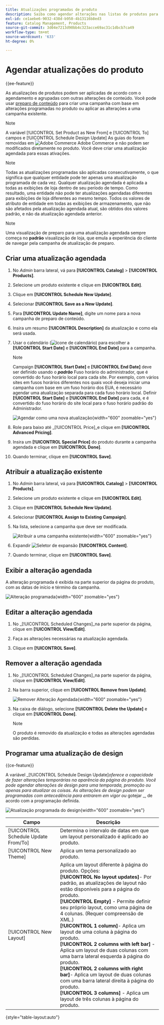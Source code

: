 ```yaml
---
title: Atualizações programadas de produto
description: Saiba como agendar alterações nas listas de produtos para dar suporte a campanhas e programas promocionais.
exl-id: ce1aebe6-9032-438d-b950-4b13116b8ed3
feature: Catalog Management, Products
source-git-commit: 3d04e7213d90bb4c323acce69ac31c1dbcb7ca49
workflow-type: tm+mt
source-wordcount: '633'
ht-degree: 0%

---
```


# Agendar atualizações do produto

{{ee-feature}}

As atualizações de produtos podem ser aplicadas de acordo com o agendamento e agrupadas com outras alterações de conteúdo. Você pode usar [preparo de conteúdo](../content-design/content-staging.md) para criar uma campanha com base em alterações programadas no produto ou aplicar as alterações a uma campanha existente.

>[!NOTE]
>
>A variável [!UICONTROL Set Product as New From] e [!UICONTROL To] campos e [!UICONTROL Schedule Design Update] As guias do foram removidas em ![Adobe Commerce](../assets/adobe-logo.svg) Adobe Commerce e não podem ser modificados diretamente no produto. Você deve criar uma atualização agendada para essas ativações.

>[!NOTE]
>
>Todas as atualizações programadas são aplicadas consecutivamente, o que significa que qualquer entidade pode ter apenas uma atualização programada de cada vez. Qualquer atualização agendada é aplicada a todas as exibições de loja dentro de seu período de tempo. Como resultado, uma entidade não pode ter atualizações agendadas diferentes para exibições de loja diferentes ao mesmo tempo. Todos os valores de atributo de entidade em todas as exibições de armazenamento, que não são afetados pela atualização agendada atual, são obtidos dos valores padrão, e não da atualização agendada anterior.

>[!NOTE]
>
>Uma visualização de preparo para uma atualização agendada sempre começa no **padrão** visualização de loja, que emula a experiência do cliente de navegar pela campanha de atualização de preparo.

## Criar uma atualização agendada

1. No _Admin_ barra lateral, vá para **[!UICONTROL Catalog]** > **[!UICONTROL Products]**.

1. Selecione um produto existente e clique em **[!UICONTROL Edit]**.

1. Clique em **[!UICONTROL Schedule New Update]**.

1. Selecionar **[!UICONTROL Save as a New Update]**.

1. Para **[!UICONTROL Update Name]**, digite um nome para a nova campanha de preparo de conteúdo.

1. Insira um resumo **[!UICONTROL Description]** da atualização e como ela será usada.

1. Usar o calendário (![ícone de calendário](../assets/icon-calendar.png)) para escolher a **[!UICONTROL Start Date]** e **[!UICONTROL End Date]** para a campanha.

   >[!NOTE]
   >
   >Campaign **[!UICONTROL Start Date]** e **[!UICONTROL End Date]** deve ser definido usando o **_padrão_** Fuso horário do administrador, que é convertido do fuso horário local para cada site. Por exemplo, com vários sites em fusos horários diferentes nos quais você deseja iniciar uma campanha com base em um fuso horário dos EUA, é necessário agendar uma atualização separada para cada fuso horário local. Definir **[!UICONTROL Start Date]** e **[!UICONTROL End Date]** para cada, e é convertido do fuso horário do site local para o fuso horário padrão do Administrador.

   ![Agendar como uma nova atualização](./assets/product-schedule-as-new.png){width="600" zoomable="yes"}

1. Role para baixo até _[!UICONTROL Price]_e clique em **[!UICONTROL Advanced Pricing]**.

1. Insira um **[!UICONTROL Special Price]** do produto durante a campanha agendada e clique em **[!UICONTROL Done]**.

1. Quando terminar, clique em **[!UICONTROL Save]**.

## Atribuir a atualização existente

1. No _Admin_ barra lateral, vá para **[!UICONTROL Catalog]** > **[!UICONTROL Products]**.

1. Selecione um produto existente e clique em **[!UICONTROL Edit]**.

1. Clique em **[!UICONTROL Schedule New Update]**.

1. Selecionar **[!UICONTROL Assign to Existing Campaign]**.

1. Na lista, selecione a campanha que deve ser modificada.

   ![Atribuir a uma campanha existente](./assets/scheduled-changes-assign-to-existing-campaign.png){width="600" zoomable="yes"}

1. Expandir ![Seletor de expansão](../assets/icon-display-expand.png) **[!UICONTROL Content]**.

1. Quando terminar, clique em **[!UICONTROL Save]**.

## Exibir a alteração agendada

A alteração programada é exibida na parte superior da página do produto, com as datas de início e término da campanha.

![Alteração programada](./assets/view-product-scheduled-changes.png){width="600" zoomable="yes"}

## Editar a alteração agendada

1. No _[!UICONTROL Scheduled Changes]_na parte superior da página, clique em **[!UICONTROL View/Edit]**.

1. Faça as alterações necessárias na atualização agendada.

1. Clique em **[!UICONTROL Save]**.

## Remover a alteração agendada

1. No _[!UICONTROL Scheduled Changes]_na parte superior da página, clique em **[!UICONTROL View/Edit]**.

1. Na barra superior, clique em **[!UICONTROL Remove from Update]**.

   ![Remover Alteração Agendada](./assets/remove-product-scheduled-changes.png){width="600" zoomable="yes"}

1. Na caixa de diálogo, selecione **[!UICONTROL Delete the Update]** e clique em **[!UICONTROL Done]**.

   >[!NOTE]
   >
   >O produto é removido da atualização e todas as alterações agendadas são perdidas.

## Programar uma atualização de design

{{ce-feature}}

A variável _[!UICONTROL Schedule Design Update]_oferece a capacidade de fazer alterações temporárias na aparência da página do produto. Você pode agendar alterações de design para uma temporada, promoção ou apenas para atualizar as coisas. As alterações de design podem ser programadas com antecedência para entrarem em vigor ou_ gotejar _, de acordo com a programação definida.

![Atualização programada do design](./assets/product-design-update-scheduled-ce.png){width="600" zoomable="yes"}


| Campo | Descrição |
|--- |--- |
| [!UICONTROL Schedule Update From/To] | Determina o intervalo de datas em que um layout personalizado é aplicado ao produto. |
| [!UICONTROL New Theme] | Aplica um tema personalizado ao produto. |
| [!UICONTROL New Layout] | Aplica um layout diferente à página do produto. Opções: <br/>**[!UICONTROL No layout updates]**- Por padrão, as atualizações de layout não estão disponíveis para a página do produto.<br/>**[!UICONTROL Empty]** - Permite definir seu próprio layout, como uma página de 4 colunas. (Requer compreensão de XML.) <br/>**[!UICONTROL 1 column]**- Aplica um layout de uma coluna à página do produto.<br/>**[!UICONTROL 2 columns with left bar]** - Aplica um layout de duas colunas com uma barra lateral esquerda à página do produto. <br/>**[!UICONTROL 2 columns with right bar]**- Aplica um layout de duas colunas com uma barra lateral direita à página do produto.<br/>**[!UICONTROL 3 columns]** - Aplica um layout de três colunas à página do produto. |

{style="table-layout:auto"}

